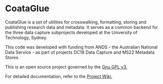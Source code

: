 CoataGlue
=========

CoataGlue is a set of utilities for crosswalking, formatting, storing
and publishing research data and metadata.  It serves as a common
backend for the three data capture subprojects developed at the
University of Technology, Sydney.

This code was developed with funding from ANDS - the Australian
National Data Service - as part of projects DC18 Data Capture and MS22
Metadata Stores.

This is an open source project governed by the [Gnu GPL v3.](http://www.gnu.org/licenses/gpl.html)

For detailed documentation, refer to the [Project Wiki.](https://github.com/spikelynch/CoataGlue/wiki)

